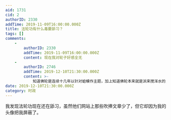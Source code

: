 ```yaml
---
aid: 1731
cid: 2
authorID: 2330
addTime: 2019-11-09T16:00:00.000Z
title: 法轮功有什么毒要舔习？
tags: []
comments:
    -
        authorID: 2330
        addTime: 2019-11-09T16:00:00.000Z
        content: 现在我对轮子好感全无
    -
        authorID: 2746
        addTime: 2019-12-10T21:30:00.000Z
        content: >-
            知道佛轮是连续十几年以针对蛤蟆作主题，加上知道佛轮本来就是派来搅浑水的，在包子刚上台的时候就预测到佛轮系媒体会炒推包子也不奇怪，大不了自演割裂，谎称某个佛轮系的旗下媒体是网站管理个体走偏了不代表佛轮系媒体的全体，一推二赖就干净了，还骗拢了一波傻子听众跟着佛轮长期空口鼓吹的＂内斗＂来等着看＂捧包子之下挑起的包子蛤蟆斗＂
date: 2019-12-10T21:30:00.000Z
category: 时政
---
```


我发现法轮功现在还在舔习，虽然他们网站上那些吹捧文章少了，但它却因为我的头像把我屏蔽了。
